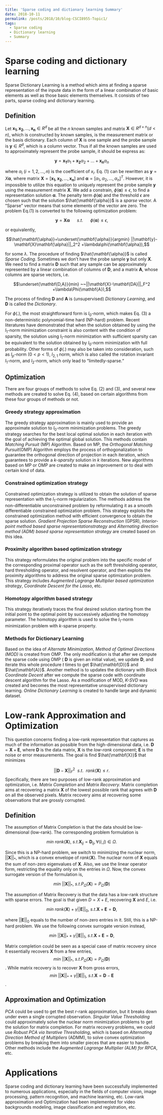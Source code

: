 ```yaml
---
title: 'Sparse coding and dictionary learning Summary'
date: 2018-10-11
permalink: /posts/2018/10/blog-CSCI8955-Topic1/
tags:
  - Sparse coding
  - Dictionary learning
  - Summary
---
```


Sparse coding and dictionary learning
=====================================

Sparse Dictionary Learning is a method which aims at finding a sparse
representation of the inpute data in the form of a linear combination of
basic elements as well as those basic elements themselves. It consists
of two parts, sparse coding and dictionary learning.

Definition
----------

Let $\mathbf{x_1},\mathbf{x_2},...,\mathbf{x_n} \in R^d$ be all the $n$ known
samples and matrix $\mathbf{X} \in R^{d\times n} (d<n)$, which is
constructed by known samples, is the measurement matrix or the basis
dictionary. Each column of $\mathbf{X}$ is one sample and the probe sample
is $\mathbf{y} \in R^d$, which is a column vector. Thus if all the known
samples are used to approximately represent the probe sample, it should
be express as:

$$\mathbf{y} = \mathbf{x_1}\alpha_1+\mathbf{x_2}\alpha_2+...+\mathbf{x_n}\alpha_n$$

where $\alpha_i ~(i=1,2,...,n)$ is the coefficient of $x_i$. Eq. (1) can
be rewritten as $\mathbf{y}=X\mathbf{\alpha}$, where matrix
$\mathbf{X}=[\mathbf{x_1},\mathbf{x_2},...,\mathbf{x_n}]$ and
$\mathbf{\alpha}=[\alpha_1,\alpha_2,...,\alpha_n]^T$. However, it is
impossible to utilize this equation to uniquely represent the probe
sample $\mathbf{y}$ using the measurement matrix $\mathbf{X}$. We add a
constrain, $\phi(\mathbf{\alpha})\leq \epsilon$, to find a representation
solution $\mathbf{\alpha}$. The penalty term $\phi(\mathbf{\alpha})$ and the
threshold $\epsilon$ are chosen such that the solution
$\hat{\mathbf{\alpha}}$ is a *sparse* vector. A “Sparse" vector means that
some elements of the vector are zero. The problem Eq.(1) is converted to
the following optimization problem:

$$\mathbf{y}=\mathbf{X}\mathbf{\alpha} ~~~~~~ s.t.~~~~~~  \phi(\mathbf{\alpha})\leq \epsilon,$$

or equivalently,

$$\hat{\mathbf{\alpha}}=\underset{\mathbf{\alpha}}{argmin} ||\mathbf{y}-\mathbf{X}\mathbf{\alpha}||_2^2 +\lambda\phi(\mathbf{\alpha}),$$

for some $\lambda$. The procedure of finding $\hat{\mathbf{\alpha}}$ is
called *Sparse Coding*. Sometimes we don’t have the probe sample
$\mathbf{y}$ but only $\mathbf{X}$. We need to find a matrix $\mathbf{D}$ such that
any sample can be approximately represented by a linear combination of
columns of $\mathbf{D}$, and a matrix $\mathbf{A}$, whose columns are sparse
vectors, i.e.

$$\underset{\mathbf{D,A}}{min} ~~||\mathbf{X}-\mathbf{DA}||_F^2 +\lambda\Phi(\mathbf{A}),$$

The process of finding $\mathbf{D}$ and $\mathbf{A}$ is (unsupervised)
*Dictionary Learning*, and $\mathbf{D}$ is called the *Dictionary*.

For $\phi(.)$, the most straightforward form is $l_0$-norm, which makes
Eq. (3) a non-deterministic polynomial-time hard (NP-hard) problem.
Recent literatures have demonstrated that when the solution obtained by
using the $l_1$-norm minimization constraint is also content with the
condition of sparsity, the solution using $l_1$-norm minimization with
sufficient sparsity can be equivalent to the solution obtained by
$l_0$-norm minimization with full probability. Other forms of $\phi(.)$
may also be taken into consideration, such as $l_p$-norm $(0<p<1)$,
$l_{2,1}$ norm, which is also called the rotation invariant $l_1$-norm,
and $l_2$-norm, which only lead to “limitedly-sparse.“

Optimization
------------

There are four groups of methods to solve Eq. (2) and (3), and several
new methods are created to solve Eq. (4), based on certain algorithms
from these four groups of methods or not.

### Greedy strategy approximation

The greedy strategy approximation is mainly used to provide an
approximate solution to $l_0$-norm minimization problems. The greedy
strategy searches for the best local optimal solution in each iteration
with the goal of achieving the optimal global solution. This methods
contain *Matching Pursuit* (MP) Algorithm. Based on MP, the *Orthogonal
Matching Pursuit*(OMP) Algorithm employs the process of
orthogonalization to guarantee the orthogonal direction of projection in
each iteration, which guarantees to provide a *k-sparsity* solution in
$k$ iterations. New algorithms based on MP or OMP are created to make an
improvement or to deal with certain kind of data.

### Constrained optimization strategy

Constrained optimization strategy is utilized to obtain the solution of
sparse representation with the $l_1$-norm regularization. The methods
address the non-differentiable unconstrained problem by reformulating it
as a smooth differentiable constrained optimization problem. This
strategy exploits the constrained optimization method with efficient
convergence to obtain the sparse solution. *Gradient Projection Sparse
Reconstruction* (GPSR), *Interior-point method based sparse
representationstrategy* and *Alternating direction method (ADM) based
sparse representation strategy* are created based on this idea.

### Proximity algorithm based optimization strategy

This strategy reformulates the original problem into the specific model
of the corresponding proximal operator such as the soft thresholding
operator, hard thresholding operator, and resolvent operator, and then
exploits the proximity algorithms to address the original sparse
optimization problem. This strategy includes *Augmented Lagrange
Multiplier based optimization strategy*, *Coordinate Descent for the
Lasso*, etc.

### Homotopy algorithm based strategy

This strategy iteratively traces the final desired solution starting
from the initial point to the optimal point by successively adjusting
the homotopy parameter. The homotopy algorithm is used to solve the
$l_1$-norm minimization problem with $k$-sparse property.

### Methods for Dictionary Learning

Based on the idea of *Alternate Minimization*, *Method of Optimal
Directions (MOD)* is created from OMP. The only modification is that
after we compute the sparse code using OMP ( $\mathbf{D}$ is given an
initial value), we update $\mathbf{D}$, and iterate this whole procedure $t$
times to get $\hat{\mathbf{D}}$ and $\hat{\mathbf{A}}$. Another method is to
updates the dictionary with *Block Coordinate Decent* after we compute
the sparse code with coordinate descent algorithm for the Lasso. As a
modification of MOD, *K-SVD* was created and becomes the most
representative unsupervised dictionary learning. *Online Dictionary
Learning* is created to handle large and dynamic dataset.

Low-rank Approximation and Optimization
=======================================

This question concerns finding a low-rank representation that captures
as much of the information as possible from the high-dimensional data,
i.e. $\mathbf{D}=\mathbf{X}+\mathbf{E}$, where $\mathbf{D}$ is the data matrix, $\mathbf{X}$
is the *low-rank* component; $\mathbf{E}$ is the noise or error
measurements. The goal is find $\hat{\mathbf{X}}$ that minimizes

$$||\mathbf{D}-\mathbf{X}||_F^2~~s.t. ~~ rank(\mathbf{X})\leq r.$$
 Specifically,
there are two purposes of low-rank approximation and optimization, i.e.
*Matrix Completion* and *Matrix Recovery*. Matrix completion aims at
recovering a matrix $\mathbf{X}$ of the lowest possible rank that agrees
with $\mathbf{D}$ on all the observed pixels. Matrix recovery aims at
recovering some observations that are grossly corrupted.

Definition
----------

The assumption of Matrix Completion is that the data should be
low-dimensional (low-rank). The corresponding problem formulation is

$$min ~rank(\mathbf{X}), ~s.t. \mathbf{X}_{ij} = \mathbf{D}_{ij}, \forall(i,j)\in \Omega.$$

Since this is a NP-hard problem, we switch to minimizing the nuclear
norm, $||\mathbf{X}||_*$, which is a convex envelope of $rank(\mathbf{X})$. The
nuclear norm of $\mathbf{X}$ equals the sum of non-zero eigenvalues of
$\mathbf{X}$. Also, we use the linear operator form, restricting the
equality only on the entries in $\Omega$. Now, the convex surrogate
version of the formulation is,

$$min ~||\mathbf{X}||_*, ~s.t. P_{\Omega}(\mathbf{X}) = P_{\Omega}(\mathbf{D})$$

The assumption of Matrix Recovery is that the data has a low-rank
structure with sparse errors. The goal is that given $D=X+E$, recovering
$\mathbf{X}$ and $E$, i.e.

$$min ~rank(\mathbf{X})+\gamma||\mathbf{E}||_0, ~s.t. \mathbf{X}+\mathbf{E}=\mathbf{D},$$

where $||\mathbf{E}||_0$ equals to the number of non-zero entries in it.
Still, this is a NP-hard problem. We use the following convex surrogate
version instead,

$$min ~||\mathbf{X}||_*+\gamma||\mathbf{E}||_1, ~s.t. \mathbf{X}+\mathbf{E}=\mathbf{D},$$

Matrix completion could be seen as a special case of matrix recovery
since it essentially recovers $\mathbf{X}$ from a few entries, $$min ~||\mathbf{X}||_*, ~s.t. P_{\Omega}(\mathbf{X}) = P_{\Omega}(\mathbf{D})$$. While matrix recovery is to recover $\mathbf{X}$ from gross errors, $$min ~||\mathbf{X}||_*+\gamma||\mathbf{E}||_1, ~s.t. \mathbf{X}=\mathbf{D}-\mathbf{E}$$.

Approximation and Optimization
------------------------------

*PCA* could be used to get the best $r$-rank approximation, but it
breaks down under even a single corrupted observation. *Singular Value
Thresholding* could approximately solve the nuclear norm minimization
problems to get the solution for matrix completion. For matrix recovery
problems, we could use *Robust PCA via Iterative Thresholding*, which is
based on *Alternating Direction Method of Multipliers* (ADMM), to solve
convex optimization problems by breaking them into smaller pieces that
are easier to handle. Other methods include the *Augmented Lagrange
Multiplier (ALM) for RPCA*, etc.

Applications
============

Sparse coding and dictionary learning have been successfully implemented
to numerous applications, especially in the fields of computer vision,
image processing, pattern recognition, and machine learning, etc.
Low-rank approximation and Optimization had been implemented for video
backgrounds modeling, image classification and registration, etc.
